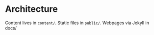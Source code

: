 ﻿# Architecture
Content lives in `content/`. Static files in `public/`. Webpages via Jekyll in docs/
